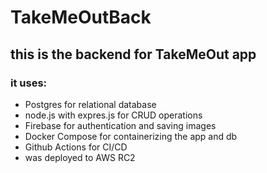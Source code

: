 # TakeMeOutBack

## this is the backend for TakeMeOut app 
### it uses: 
 - Postgres for relational database
 - node.js with expres.js for CRUD operations
 - Firebase for authentication and saving images
 - Docker Compose for containerizing the app and db
 - Github Actions for CI/CD
 - was deployed to AWS RC2
